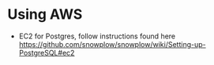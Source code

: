# Using AWS
- EC2 for Postgres, follow instructions found here
  https://github.com/snowplow/snowplow/wiki/Setting-up-PostgreSQL#ec2

